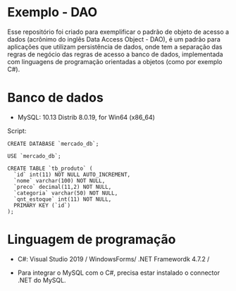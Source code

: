 # Exemplo - DAO

Esse repositório foi criado para exemplificar o padrão de objeto de acesso a dados (acrônimo do inglês Data Access Object - DAO), é um padrão para aplicações que utilizam persistência de dados, onde tem a separação das regras de negócio das regras de acesso a banco de dados, implementada com linguagens de programação orientadas a objetos (como por exemplo C#).

# Banco de dados
- MySQL: 10.13  Distrib 8.0.19, for Win64 (x86_64)

Script:

```
CREATE DATABASE `mercado_db`;

USE `mercado_db`;

CREATE TABLE `tb_produto` (
  `id` int(11) NOT NULL AUTO_INCREMENT,
  `nome` varchar(100) NOT NULL,
  `preco` decimal(11,2) NOT NULL,
  `categoria` varchar(50) NOT NULL,
  `qnt_estoque` int(11) NOT NULL,
  PRIMARY KEY (`id`)
);
```

# Linguagem de programação
- C#: Visual Studio 2019 / WindowsForms/ .NET Framewordk 4.7.2 / 

- Para integrar o MySQL com o C#, precisa estar instalado o connector .NET do MySQL.
